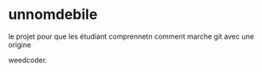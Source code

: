 # unnomdebile
le projet pour que les étudiant comprennetn comment marche git avec une origine

weedcoder.
